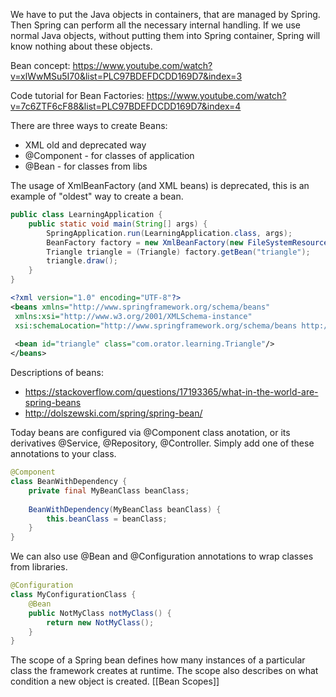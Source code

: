 We have to put the Java objects in containers, that are managed by Spring. Then Spring can perform all the necessary internal handling.
If we use normal Java objects, without putting them into Spring container, Spring will know nothing about these objects. 

Bean concept: https://www.youtube.com/watch?v=xlWwMSu5I70&list=PLC97BDEFDCDD169D7&index=3

Code tutorial for Bean Factories: https://www.youtube.com/watch?v=7c6ZTF6cF88&list=PLC97BDEFDCDD169D7&index=4

There are three ways to create Beans:
- XML old and deprecated way
- @Component - for classes of application
- @Bean - for classes from libs

The usage of XmlBeanFactory (and XML beans) is deprecated, this is an example of "oldest" way to create a bean.

```java
public class LearningApplication {  
	public static void main(String[] args) {  
		SpringApplication.run(LearningApplication.class, args);  
		BeanFactory factory = new XmlBeanFactory(new FileSystemResource("src/main/resources/beans.xml"));  
		Triangle triangle = (Triangle) factory.getBean("triangle");  
		triangle.draw();  
	}  
}
```

```xml
<?xml version="1.0" encoding="UTF-8"?>  
<beans xmlns="http://www.springframework.org/schema/beans"  
 xmlns:xsi="http://www.w3.org/2001/XMLSchema-instance"  
 xsi:schemaLocation="http://www.springframework.org/schema/beans http://www.springframework.org/schema/beans/spring-beans.xsd">
   
 <bean id="triangle" class="com.orator.learning.Triangle"/>  
</beans>
```

Descriptions of beans:
- https://stackoverflow.com/questions/17193365/what-in-the-world-are-spring-beans
- http://dolszewski.com/spring/spring-bean/

Today beans are configured via @Component class anotation, or its derivatives @Service,  @Repository, @Controller. Simply add one of these annotations to your class.
```java
@Component  
class BeanWithDependency {  
	private final MyBeanClass beanClass;  
	
	BeanWithDependency(MyBeanClass beanClass) {  
        this.beanClass = beanClass;  
	}  
}
```


We can also use @Bean and @Configuration annotations to wrap classes from libraries. 
```java
@Configuration  
class MyConfigurationClass {  
	@Bean  
	public NotMyClass notMyClass() {  
	    return new NotMyClass();  
	}  
}
```

The scope of a Spring bean defines how many instances of a particular class the framework creates at runtime. The scope also describes on what condition a new object is created. [[Bean Scopes]]
